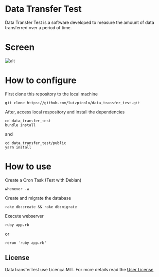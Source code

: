 # Data Transfer Test

Data Transfer Test is a software developed to measure the amount of data transferred over a period of time.

# Screen

![alt](https://github.com/luizpicolo/data_transfer_test/raw/master/public/images/screen2.png)

# How to configure

First clone this repository to the local machine

    git clone https://github.com/luizpicolo/data_transfer_test.git

After, access local respository and install the dependencies 

    cd data_transfer_test
    bundle install

and

    cd data_transfer_test/public
    yarn install

# How to use 

Create a Cron Task (Test with Debian)

    whenever -w

Create and migrate the database

    rake db:create && rake db:migrate

Execute webserver

    ruby app.rb 
or
    
    rerun 'ruby app.rb'
    
## License

DataTransferTest use Licença MIT. For more details read the [User License](./LICENSE.txt)


